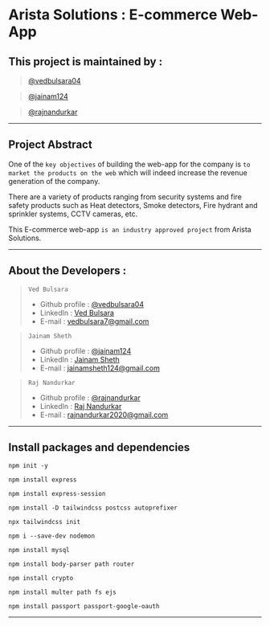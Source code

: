 # Arista Solutions : E-commerce Web-App

## This project is maintained by :
> [@vedbulsara04](https://github.com/vedbulsara04)

> [@jainam124](https://github.com/jainam124)

> [@rajnandurkar](https://github.com/rajnandurkar)

---
## Project Abstract


One of the ` key objectives ` of building the web-app for the company is ` to market the products on the web ` which will indeed increase the revenue generation of the company.

There are a variety of products ranging from security systems and fire safety products such as Heat detectors, Smoke detectors, Fire hydrant and sprinkler systems, 
CCTV cameras, etc.

This E-commerce web-app ` is an industry approved project ` from Arista Solutions.

---

## About the Developers :

> ` Ved Bulsara `
  >- Github profile : [@vedbulsara04](https://github.com/vedbulsara04)
  >- LinkedIn : [Ved Bulsara](https://www.linkedin.com/in/vedbulsara04/)
  >- E-mail : vedbulsara7@gmail.com

> ` Jainam Sheth `
  >- Github profile : [@jainam124](https://github.com/jainam124)
  >- LinkedIn : [Jainam Sheth](https://www.linkedin.com/in/shethjainam/)
  >- E-mail : jainamsheth124@gmail.com

> ` Raj Nandurkar `
  >- Github profile : [@rajnandurkar](https://github.com/rajnandurkar)
  >- LinkedIn : [Raj Nandurkar](https://www.linkedin.com/in/raj-nandurkar-3546b9236/)
  >- E-mail : rajnandurkar2020@gmail.com

---

## Install packages and dependencies

``` 
npm init -y 
```

``` 
npm install express 
```

```
npm install express-session 
```

``` 
npm install -D tailwindcss postcss autoprefixer
```

``` 
npx tailwindcss init 
```

``` 
npm i --save-dev nodemon 
```

```
npm install mysql 
```

``` 
npm install body-parser path router 
```

``` 
npm install crypto
```

``` 
npm install multer path fs ejs
```

```
npm install passport passport-google-oauth
```

---
